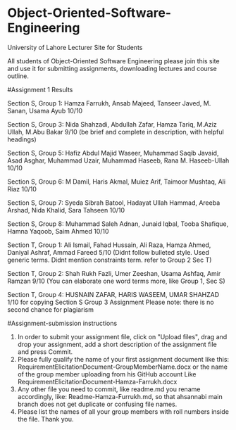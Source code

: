 # Object-Oriented-Software-Engineering
University of Lahore Lecturer Site for Students

All students of Object-Oriented Software Engineering please join this site and use it for submitting assignments, downloading lectures and course outline.

#Assignment 1 Results

Section S, Group 1: Hamza Farrukh, Ansab Majeed, Tanseer Javed, M. Sanan, Usama Ayub
10/10

Section S, Group 3: Nida Shahzadi, Abdullah Zafar, Hamza Tariq, M.Aziz Ullah, M.Abu Bakar
9/10 (be brief and complete in description, with helpful headings)

Section S, Group 5: Hafiz Abdul Majid Waseer, Muhammad Saqib Javaid, Asad Asghar, Muhammad Uzair, Muhammad Haseeb, Rana M. Haseeb-Ullah
10/10

Section S, Group 6: M Damil, Haris Akmal, Muiez Arif, Taimoor Mushtaq, Ali Riaz
10/10

Section S, Group 7: Syeda Sibrah Batool, Hadayat Ullah Hammad, Areeba Arshad, Nida Khalid, Sara Tahseen
10/10

Section S, Group 8: Muhammad Saleh Adnan, Junaid Iqbal, Tooba Shafique, Hamna Yaqoob, Saim Ahmed
10/10

Section T, Group 1: Ali Ismail, Fahad Hussain, Ali Raza, Hamza Ahmed, Daniyal Ashraf, Ammad Fareed
5/10 (Didnt follow bulleted style. Used generic terms. Didnt mention constraints term. refer to Group 2 Sec T)

Section T, Group 2: Shah Rukh Fazli, Umer Zeeshan, Usama Ashfaq, Amir Ramzan
9/10 (You can elaborate one word terms more, like Group 1, Sec S)

Section T, Group 4: HUSNAIN ZAFAR, HARIS WASEEM, UMAR SHAHZAD
1/10 for copying Section S Group 3 Assignment
Please note: there is no second chance for plagiarism

#Assignment-submission instructions
1. In order to submit your assignment file, click on "Upload files", drag and drop your assignment, add a short description of the assignment file and press Commit.
2. Please fully qualify the name of your first assignment document like this:
RequirementElicitationDocument-GroupMemberName.docx or the name of the group member uploading from his GitHub account
Like RequirementElicitationDocument-Hamza-Farrukh.docx
3. Any other file you need to commit, like readme.md you rename accordingly, like:
Readme-Hamza-Furrukh.md, so that ahsannabi main branch does not get duplicate or confusing file names.
4. Please list the names of all your group members with roll numbers inside the file.
Thank you.
